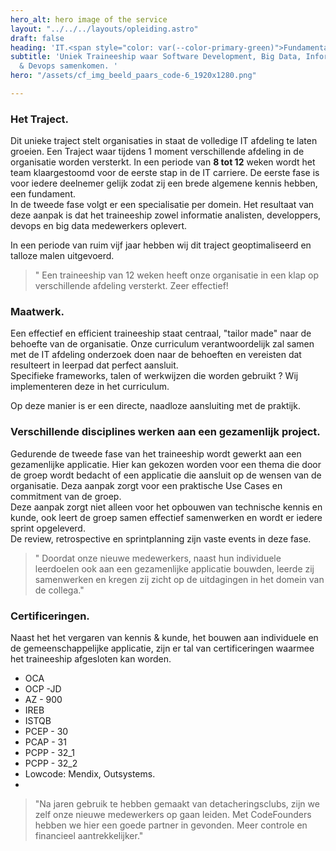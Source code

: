 ```yaml
---
hero_alt: hero image of the service
layout: "../../../layouts/opleiding.astro"
draft: false
heading: 'IT.<span style="color: var(--color-primary-green)">Fundamentals</span>_'
subtitle: 'Uniek Traineeship waar Software Development, Big Data, Informatie Analyse
  & Devops samenkomen. '
hero: "/assets/cf_img_beeld_paars_code-6_1920x1280.png"

---
```

### Het Traject.

Dit unieke traject stelt organisaties in staat de volledige IT afdeling te laten groeien. Een Traject waar tijdens 1 moment verschillende afdeling in de organisatie worden versterkt. In een periode van **8 tot 12** weken wordt het team klaargestoomd voor de eerste stap in de IT carriere.  De eerste fase is voor iedere deelnemer gelijk zodat zij een brede algemene kennis hebben, een fundament.    
In de tweede fase volgt er een specialisatie per domein. Het resultaat van deze aanpak is dat het traineeship zowel informatie analisten, developpers, devops en big data medewerkers oplevert.

In een periode van ruim vijf jaar hebben wij dit traject geoptimaliseerd en talloze malen uitgevoerd.

> " Een traineeship van 12 weken heeft onze organisatie in een klap op verschillende afdeling versterkt. Zeer effectief!

### Maatwerk.

Een effectief en efficient traineeship staat centraal, "tailor made" naar de behoefte van de organisatie.  Onze curriculum verantwoordelijk zal samen met de IT afdeling onderzoek doen naar de behoeften en vereisten dat resulteert in leerpad dat perfect aansluit.  
Specifieke frameworks, talen of werkwijzen die worden gebruikt ?  Wij implementeren deze in het curriculum.

Op deze manier is er een directe, naadloze aansluiting met de praktijk.

### Verschillende disciplines werken aan een gezamenlijk project.

Gedurende de tweede fase van het traineeship wordt gewerkt aan een gezamenlijke applicatie.  Hier kan gekozen worden voor een thema die door de groep wordt bedacht of een applicatie die aansluit op de wensen van de organisatie.  Deza aanpak zorgt voor een praktische Use Cases en commitment van de groep.  
Deze aanpak zorgt niet alleen voor het opbouwen van technische kennis en kunde, ook leert de groep samen effectief samenwerken en wordt er iedere sprint opgeleverd.  
De review, retrospective en sprintplanning zijn vaste events in deze fase.

> " Doordat onze nieuwe medewerkers, naast hun individuele leerdoelen ook aan een gezamenlijke applicatie bouwden, leerde zij samenwerken en kregen zij zicht op de uitdagingen in het domein van de collega." 

### Certificeringen.

Naast het  het vergaren van kennis & kunde,  het bouwen aan individuele en de gemeenschappelijke applicatie, zijn er tal van certificeringen waarmee het traineeship afgesloten kan worden.

* OCA
* OCP -JD
* AZ - 900
* IREB
* ISTQB
* PCEP - 30
* PCAP - 31
* PCPP - 32_1
* PCPP - 32_2
* Lowcode: Mendix, Outsystems.
* 

> "Na jaren gebruik te hebben gemaakt van detacheringsclubs, zijn we zelf onze nieuwe   medewerkers op gaan leiden. Met CodeFounders hebben we hier een goede partner in gevonden. Meer controle en financieel aantrekkelijker."
